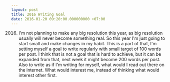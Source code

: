```yaml
---
layout: post
title: 2016 Writing Goal
date: 2016-01-20 09:20:00.000000000 +07:00
---
```

2016. I'm not planning to make any big resolution this year, as big resolution usually will never become something real. So this year I'm just going to start small and make changes in my habit. This is a part of that, I'm setting myself a goal to write regularly with small target of 100 words per post. I think that is not a goal that is hard to achieve, but it can be expanded from that, next week it might become 200 words per post. Also to write as if I'm writing for myself, what would I read out there on the internet. What would interest me, instead of thinking what would interest other first.